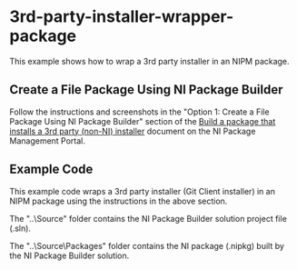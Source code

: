 # 3rd-party-installer-wrapper-package
 This example shows how to wrap a 3rd party installer in an NIPM package.

## Create a File Package Using NI Package Builder
Follow the instructions and screenshots in the "Option 1: Create a File Package Using NI Package Builder" section of the [Build a package that installs a 3rd party (non-NI) installer](https://forums.ni.com/t5/NI-Package-Management/Build-a-package-that-installs-a-3rd-party-non-NI-installer/ta-p/3887998) document on the NI Package Management Portal.

## Example Code
This example code wraps a 3rd party installer (Git Client installer) in an NIPM package using the instructions in the above section.

The "..\Source" folder contains the NI Package Builder solution project file (.sln). 

The "..\Source\Packages" folder contains the NI package (.nipkg) built by the NI Package Builder solution.
